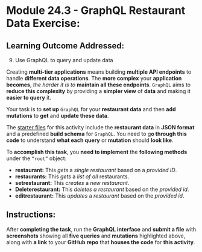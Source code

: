 # Module 24.3 - GraphQL Restaurant Data Exercise:

## Learning Outcome Addressed:

9. Use GraphQL to query and update data

Creating **multi-tier applications** means building **multiple API endpoints** to handle **different data operations**. The **more complex** your **application becomes**, *the harder it is to* **maintain all these endpoints**. `GraphQL` aims to **reduce this complexity** by providing a **simpler view** of **data** and making it **easier to query** it.

Your task is to **set up** `GraphQL` for your **restaurant data** and then **add mutations** to **get** and **update these data**.

The [starter files](/Starter_Files) for this activity include the **restaurant data** in **JSON format** and a predefined **build schema** for `GraphQL`. You need to g**o through this code** to understand **what each query** or **mutation** should **look like**.

To **accomplish this task**, you **need to implement** the **following methods** under the `“root”` object:

* **restaurant:** This *gets* a *single restaurant* based on a *provided ID*. 
* **restaurants:** This *gets* a *list of all* restaurants. 
* **setrestaurant:** This *creates* a *new restaurant*. 
* **Deleterestaurant:** This *deletes a restaurant* based on the *provided id*.
* **editrestaurant:** This *updates* a *restaurant* based on the *provided id*.

## Instructions:

After **completing the task**, run the **GraphQL interface** and **submit a file** with **screenshots** showing all **five queries** and **mutations** highlighted above, along with **a link** to your **GitHub repo** that **houses the code** for **this activity**.
